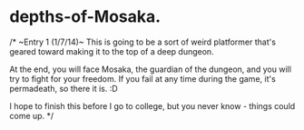 depths-of-Mosaka.
=================
/*
~Entry 1 (1/7/14)~
This is going to be a sort of weird platformer that's geared toward making it to the top of a deep dungeon.


At the end, you will face Mosaka, the guardian of the dungeon, and you will try to fight for your freedom. 
If you fail at any time during the game, it's permadeath, so there it is. :D

I hope to finish this before I go to college, but you never know - things could come up.
*/
